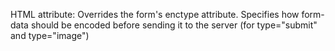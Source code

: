 HTML attribute: Overrides the form's enctype attribute. Specifies how form-data should be encoded before sending it to the server (for type="submit" and type="image")